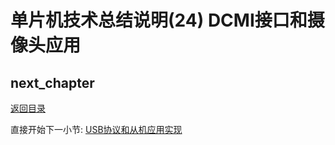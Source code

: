 # 单片机技术总结说明(24) DCMI接口和摄像头应用

## next_chapter

[返回目录](./../README.md)

直接开始下一小节: [USB协议和从机应用实现](./ch25.usb_slave.md)
